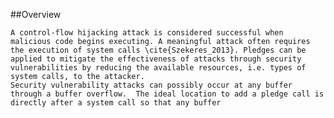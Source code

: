##Overview

    A control-flow hijacking attack is considered successful when malicious code begins executing. A meaningful attack often requires the execution of system calls \cite{Szekeres_2013}. Pledges can be applied to mitigate the effectiveness of attacks through security vulnerabilities by reducing the available resources, i.e. types of system calls, to the attacker.
    Security vulnerability attacks can possibly occur at any buffer through a buffer overflow.  The ideal location to add a pledge call is directly after a system call so that any buffer  
    